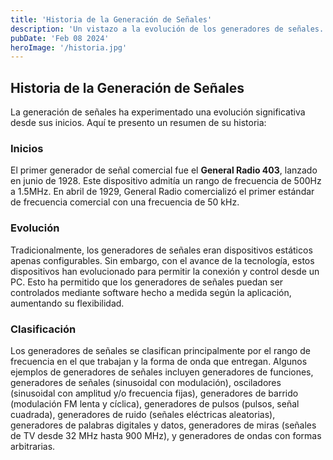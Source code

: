 ```yaml
---
title: 'Historia de la Generación de Señales'
description: 'Un vistazo a la evolución de los generadores de señales.'
pubDate: 'Feb 08 2024'
heroImage: '/historia.jpg'
---
```


## Historia de la Generación de Señales

La generación de señales ha experimentado una evolución significativa desde sus inicios. Aquí te presento un resumen de su historia:

### Inicios

El primer generador de señal comercial fue el **General Radio 403**, lanzado en junio de 1928. Este dispositivo admitía un rango de frecuencia de 500Hz a 1.5MHz. En abril de 1929, General Radio comercializó el primer estándar de frecuencia comercial con una frecuencia de 50 kHz.

### Evolución

Tradicionalmente, los generadores de señales eran dispositivos estáticos apenas configurables. Sin embargo, con el avance de la tecnología, estos dispositivos han evolucionado para permitir la conexión y control desde un PC. Esto ha permitido que los generadores de señales puedan ser controlados mediante software hecho a medida según la aplicación, aumentando su flexibilidad.

### Clasificación

Los generadores de señales se clasifican principalmente por el rango de frecuencia en el que trabajan y la forma de onda que entregan. Algunos ejemplos de generadores de señales incluyen generadores de funciones, generadores de señales (sinusoidal con modulación), osciladores (sinusoidal con amplitud y/o frecuencia fijas), generadores de barrido (modulación FM lenta y cíclica), generadores de pulsos (pulsos, señal cuadrada), generadores de ruido (señales eléctricas aleatorias), generadores de palabras digitales y datos, generadores de miras (señales de TV desde 32 MHz hasta 900 MHz), y generadores de ondas con formas arbitrarias.


